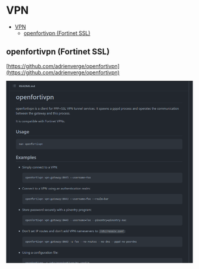 # VPN

- [VPN](#vpn)
  - [openfortivpn (Fortinet SSL)](#openfortivpn-fortinet-ssl)

## openfortivpn (Fortinet SSL)

[https://github.com/adrienverge/openfortivpn](https://github.com/adrienverge/openfortivpn)

![openfortivpn](images/openfortivpn.png)